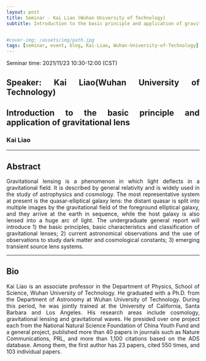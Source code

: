 ```yaml
---
layout: post
title: Seminar - Kai Liao (Wuhan University of Technology)
subtitle: Introduction to the basic principle and application of gravitational lens


#cover-img: /assets/img/path.jpg
tags: [seminar, event, blog, Kai-Liao, Wuhan-University-of-Technology]
---
```


<style>
body {
text-align: justify}
</style>

Seminar time: 2021/11/23 10:30-12:00 (CST)





## Speaker: Kai Liao(Wuhan University of Technology)

## Introduction to the basic principle and application of gravitational lens

### Kai Liao

______________________________

## Abstract

Gravitational lensing is a phenomenon in which light deflects in a gravitational field. It is described by general relativity and is widely used in the study of astrophysics and cosmology. The most representative system at present is the quasar-elliptical galaxy lens: the distant quasar is split into multiple images by the gravitational field of the foreground elliptical galaxy, and they arrive at the earth in sequence, while the host galaxy is also lensed into a huge arc of light. The undergraduate general report will introduce 1) the basic principles, basic characteristics and classification of gravitational lenses; 2) current astronomical observations and the use of observations to study dark matter and cosmological constants; 3) emerging transient source lens systems.

______________________________

## Bio

Kai Liao is an associate professor in the Department of Physics, School of Science, Wuhan University of Technology. He graduated with a Ph.D. from the Department of Astronomy at Wuhan University of Technology. During this period, he was jointly trained at the University of California, Santa Barbara and Los Angeles. His research areas include cosmology, gravitational lensing and gravitational waves. He presided over one project each from the National Natural Science Foundation of China Youth Fund and a general project, published more than 40 papers in journals such as Nature Communications, PRL, and more than 1,100 citations based on the ADS database. Among them, the first author has 23 papers, cited 550 times, and 103 individual papers.